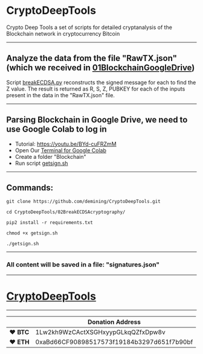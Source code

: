 # CryptoDeepTools
Crypto Deep Tools a set of scripts for detailed cryptanalysis of the Blockchain network in cryptocurrency Bitcoin 

---

## Analyze the data from the file "RawTX.json" (which we received in [01BlockchainGoogleDrive](https://github.com/demining/CryptoDeepTools/01BlockchainGoogleDrive))

Script [breakECDSA.py](https://github.com/demining/CryptoDeepTools/blob/main/02BreakECDSAcryptography/breakECDSA.py) reconstructs the signed message for each to find the Z value. The result is returned as R, S, Z, PUBKEY for each of the inputs present in the data in the "RawTX.json" file.

---

## Parsing Blockchain in Google Drive, we need to use Google Colab to log in

* Tutorial: https://youtu.be/BYd-cuFRZmM
* Open Our [Terminal for Google Colab](https://github.com/demining/TerminalGoogleColab)
* Create a folder "Blockchain" 
* Run script [getsign.sh](https://github.com/demining/CryptoDeepTools/blob/main/02BreakECDSAcryptography/getsign.sh)

---

## Commands:

    git clone https://github.com/demining/CryptoDeepTools.git
    
    cd CryptoDeepTools/02BreakECDSAcryptography/
    
    pip2 install -r requirements.txt

    chmod +x getsign.sh
    
    ./getsign.sh



---
### All content will be saved in a file: "signatures.json"

---


# [CryptoDeepTools](https://github.com/demining/CryptoDeepTools/)


---





|  | Donation Address |
| --- | --- |
| ♥ __BTC__ | 1Lw2kh9WzCActXSGHxyypGLkqQZfxDpw8v |
| ♥ __ETH__ | 0xaBd66CF90898517573f19184b3297d651f7b90bf |
